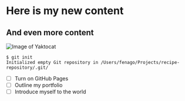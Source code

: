 #  Here is my new content
## And even more content


![Image of Yaktocat](https://raw.githubusercontent.com/fenago/communicate-using-markdown/master/yaktocat.png)

```
$ git init
Initialized empty Git repository in /Users/fenago/Projects/recipe-repository/.git/
```

- [ ] Turn on GitHub Pages
- [ ] Outline my portfolio
- [ ] Introduce myself to the world
